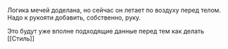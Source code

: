 Логика мечей доделана, но сейчас он летает по воздуху перед телом. Надо к рукояти добавить, собственно, руку.

Это будут уже вполне подходящие данные перед тем как делать [[Стиль]]